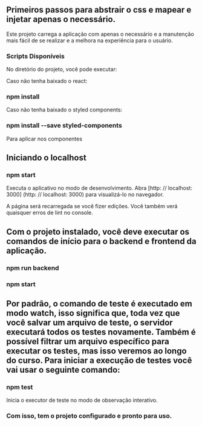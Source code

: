 ## Primeiros passos para abstrair o css e mapear e injetar apenas o necessário.
Este projeto carrega a aplicação com apenas o necessário e a manutenção mais fácil de se realizar e a melhora na experiência para o usuário.

### Scripts Disponíveis
No diretório do projeto, você pode executar:

Caso não tenha baixado o react:
### npm install
Caso não tenha baixado o styled components:
### npm install --save styled-components
Para aplicar nos componentes

## Iniciando o localhost
### npm start
Executa o aplicativo no modo de desenvolvimento. Abra [http: // localhost: 3000] (http: // localhost: 3000) para visualizá-lo no navegador.

A página será recarregada se você fizer edições. Você também verá quaisquer erros de lint no console.

## Com o projeto instalado, você deve executar os comandos de início para o backend e frontend da aplicação.

### npm run backend
### npm start

## Por padrão, o comando de teste é executado em modo watch, isso significa que, toda vez que você salvar um arquivo de teste, o servidor executará todos os testes novamente. Também é possível filtrar um arquivo específico para executar os testes, mas isso veremos ao longo do curso. Para iniciar a execução de testes você vai usar o seguinte comando:

### npm test
Inicia o executor de teste no modo de observação interativo.

### Com isso, tem o projeto configurado e pronto para uso.

